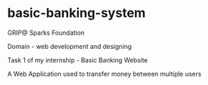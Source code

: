 # basic-banking-system
GRIP@ Sparks Foundation

Domain - web development and designing

Task 1 of my internship - Basic Banking Website

A Web Application used to transfer money between multiple users
